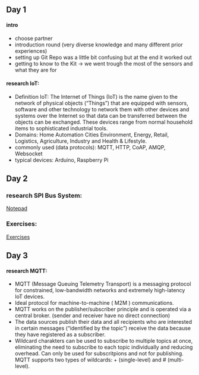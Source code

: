 ## Day 1
#### intro
- choose partner
- introduction round (very diverse knowledge and many different prior experiences)
- setting up Git Repo was a little bit confusing but at the end it worked out
- getting to know to the Kit -> we went trough the most of the sensors and what they are for

#### research IoT:
- Definition IoT:
The Internet of Things (IoT) is the name given to the network of physical objects (“Things”) that are equipped with sensors, software and other technology to network them with other devices and systems over the Internet so that data can be transferred between the objects can be exchanged. These devices range from normal household items to sophisticated industrial tools. 
- Domains:
Home Automation Cities Environment, Energy, Retail, Logistics, Agriculture, Industry and Health & Lifestyle.
- commonly used (data protocols):
MQTT, HTTP, CoAP, AMQP, Websocket
- typical devices:
Arduino, Raspberry Pi



## Day 2
### research SPI Bus System:
[Notepad](/Notepad.docx)

### Exercises:
[Exercises](/Teamfolder/exercises/exercise02)



## Day 3
#### research MQTT:
- MQTT (Message Queuing Telemetry Transport) is a messaging protocol for constrained, low-bandwidth networks and extremely high-latency IoT devices.
- Ideal protocol for machine-to-machine ( M2M ) communications.
- MQTT works on the publisher/subscriber principle and is operated via a central broker. (sender and receiver have no direct connection)
- The data sources publish their data and all recipients who are interested in certain messages (“identified by the topic”) receive the data because they have registered as a subscriber.
- Wildcard charakters can be used to subscribe to multiple topics at once, eliminating the need to subscribe to each topic individually and reducing overhead. Can only be used for subscritpions and not for publishing. MQTT supports two types of wildcards: + (single-level) and # (multi-level).